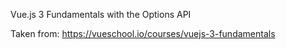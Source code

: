 Vue.js 3 Fundamentals with the Options API

Taken from: https://vueschool.io/courses/vuejs-3-fundamentals